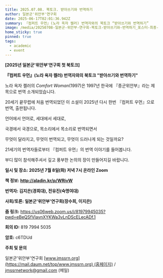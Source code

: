 ```yaml
---
title: 2025.07.08. 북토크. 받아쓰기와 번역하기
author: 일본군'위안부'연구회
date: 2025-06-17T02:01:36.942Z
summary: 『컴퍼트 우먼』(노라 옥자 켈러) 번역자와의 북토크 “받아쓰기와 번역하기”
image: /media/20250708-일본군-위안부-연구회-북토크-받아쓰기와-번역하기_포스터-최종-.png
home_sticky: true
pinned: true
tags:
  - academic
  - event
---
```

**\[2025년 일본군'위안부'연구회 첫 북토크]**

**『컴퍼트 우먼』(노라 옥자 켈러) 번역자와의 북토크 "받아쓰기와 번역하기"**



노라 옥자 켈러의 *Comfort Woman*(1997)은 1997년 한국에 『종군위안부』라는 제목으로 번역 소개되었습니다. 

20세기 끝무렵에 처음 번역되었던 이 소설이 2025년 다시 한번 『컴퍼트 우먼』으로 번역, 출판됩니다. 

언어에서 언어로, 세대에서 세대로, 

국경에서 국경으로, 목소리에서 목소리로 번역되면서 

무엇이 달라지고, 무엇이 번역되고, 무엇이 드러나게 되는 것일까요?

21세기의 번역자들로부터 『컴퍼트 우먼』의 번역 이야기를 들어봅니다. 

부디 많이 참석해주셔서 깊고 풍부한 논의의 장이 만들어지길 바랍니다.



**일시 및 장소: 2025년 7월 8일(화) 저녁 7시 온라인 Zoom**

**책 정보: <http://aladin.kr/p/WRivW>**

**번역자: 김지은(경희대), 전유진(숙명여대)**

**사회/토론: 일본군'위안부'연구회(장수희, 이지은)**



**줌 링크:** [](https://us06web.zoom.us/j/81979945035?pwd=eBeQSfVlavnXYKWa3vLnDScELecADf.1)<https://us06web.zoom.us/j/81979945035?pwd=eBeQSfVlavnXYKWa3vLnDScELecADf.1>

**회의 ID:** 819 7994 5035

**암호:** c6TDUd



**주최 및 문의**

일본군'위안부'연구회 [www.jmssrn.org](https://mail.daum.net/top/www.jmssrn.org) (홈페이지) / jmssrnetwork@gmail.com (메일)